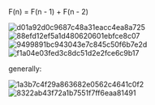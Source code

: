 F(n) = F(n - 1) + F(n - 2)

![d01a92d0c9687c48a31eacc4ea8a725](https://user-images.githubusercontent.com/24481784/163239862-b9767501-86de-4417-aacb-1517cc241c17.png)
![88efd12ef5a1d480620601ebfce8c07](https://user-images.githubusercontent.com/24481784/163239899-d2330f6f-4cb1-4395-b3fa-00a21be1bcf1.png)
![9499891bc943043e7c845c50f6b7e2d](https://user-images.githubusercontent.com/24481784/163239951-a8447eeb-e307-46ba-b8bd-a16bd7687d13.png)
![f1a04e03fed3c8dc51d2e2fce6c9b17](https://user-images.githubusercontent.com/24481784/163240004-f03dc103-1d30-4ab3-a7f4-ee8b4d751294.png)






generally:


![1a3b7c4f29a863682e0562c4641c0f2](https://user-images.githubusercontent.com/24481784/163240211-747d3b67-cc9a-4e06-aa2e-3076dde28ec7.png)
![8322ab43f72a1b7551f7ff6eaa81491](https://user-images.githubusercontent.com/24481784/163240337-602c86d4-b6db-49e1-bb0d-25e1d723cf9d.png)



